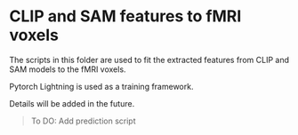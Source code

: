 # CLIP and SAM features to fMRI voxels

The scripts in this folder are used to fit the extracted features from CLIP and SAM models to the fMRI voxels.

Pytorch Lightning is used as a training framework.

Details will be added in the future.

> To DO: Add prediction script